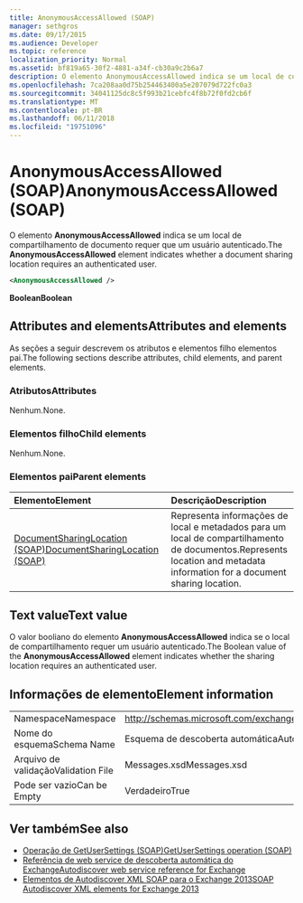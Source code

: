 ```yaml
---
title: AnonymousAccessAllowed (SOAP)
manager: sethgros
ms.date: 09/17/2015
ms.audience: Developer
ms.topic: reference
localization_priority: Normal
ms.assetid: bf819a65-30f2-4881-a34f-cb30a9c2b6a7
description: O elemento AnonymousAccessAllowed indica se um local de compartilhamento de documento requer que um usuário autenticado.
ms.openlocfilehash: 7ca208aa0d75b254463400a5e207079d722fc0a3
ms.sourcegitcommit: 34041125dc8c5f993b21cebfc4f8b72f0fd2cb6f
ms.translationtype: MT
ms.contentlocale: pt-BR
ms.lasthandoff: 06/11/2018
ms.locfileid: "19751096"
---
```

# <a name="anonymousaccessallowed-soap"></a><span data-ttu-id="d1142-103">AnonymousAccessAllowed (SOAP)</span><span class="sxs-lookup"><span data-stu-id="d1142-103">AnonymousAccessAllowed (SOAP)</span></span>

<span data-ttu-id="d1142-104">O elemento **AnonymousAccessAllowed** indica se um local de compartilhamento de documento requer que um usuário autenticado.</span><span class="sxs-lookup"><span data-stu-id="d1142-104">The **AnonymousAccessAllowed** element indicates whether a document sharing location requires an authenticated user.</span></span> 
  
```XML
<AnonymousAccessAllowed /> 
```

 <span data-ttu-id="d1142-105">**Boolean**</span><span class="sxs-lookup"><span data-stu-id="d1142-105">**Boolean**</span></span>
## <a name="attributes-and-elements"></a><span data-ttu-id="d1142-106">Attributes and elements</span><span class="sxs-lookup"><span data-stu-id="d1142-106">Attributes and elements</span></span>

<span data-ttu-id="d1142-107">As seções a seguir descrevem os atributos e elementos filho elementos pai.</span><span class="sxs-lookup"><span data-stu-id="d1142-107">The following sections describe attributes, child elements, and parent elements.</span></span>
  
### <a name="attributes"></a><span data-ttu-id="d1142-108">Atributos</span><span class="sxs-lookup"><span data-stu-id="d1142-108">Attributes</span></span>

<span data-ttu-id="d1142-109">Nenhum.</span><span class="sxs-lookup"><span data-stu-id="d1142-109">None.</span></span>
  
### <a name="child-elements"></a><span data-ttu-id="d1142-110">Elementos filho</span><span class="sxs-lookup"><span data-stu-id="d1142-110">Child elements</span></span>

<span data-ttu-id="d1142-111">Nenhum.</span><span class="sxs-lookup"><span data-stu-id="d1142-111">None.</span></span>
  
### <a name="parent-elements"></a><span data-ttu-id="d1142-112">Elementos pai</span><span class="sxs-lookup"><span data-stu-id="d1142-112">Parent elements</span></span>

|<span data-ttu-id="d1142-113">**Elemento**</span><span class="sxs-lookup"><span data-stu-id="d1142-113">**Element**</span></span>|<span data-ttu-id="d1142-114">**Descrição**</span><span class="sxs-lookup"><span data-stu-id="d1142-114">**Description**</span></span>|
|:-----|:-----|
|[<span data-ttu-id="d1142-115">DocumentSharingLocation (SOAP)</span><span class="sxs-lookup"><span data-stu-id="d1142-115">DocumentSharingLocation (SOAP)</span></span>](documentsharinglocation-soap.md) <br/> |<span data-ttu-id="d1142-116">Representa informações de local e metadados para um local de compartilhamento de documentos.</span><span class="sxs-lookup"><span data-stu-id="d1142-116">Represents location and metadata information for a document sharing location.</span></span>  <br/> |
   
## <a name="text-value"></a><span data-ttu-id="d1142-117">Text value</span><span class="sxs-lookup"><span data-stu-id="d1142-117">Text value</span></span>

<span data-ttu-id="d1142-118">O valor booliano do elemento **AnonymousAccessAllowed** indica se o local de compartilhamento requer um usuário autenticado.</span><span class="sxs-lookup"><span data-stu-id="d1142-118">The Boolean value of the **AnonymousAccessAllowed** element indicates whether the sharing location requires an authenticated user.</span></span> 
  
## <a name="element-information"></a><span data-ttu-id="d1142-119">Informações de elemento</span><span class="sxs-lookup"><span data-stu-id="d1142-119">Element information</span></span>

|||
|:-----|:-----|
|<span data-ttu-id="d1142-120">Namespace</span><span class="sxs-lookup"><span data-stu-id="d1142-120">Namespace</span></span>  <br/> |http://schemas.microsoft.com/exchange/2010/Autodiscover  <br/> |
|<span data-ttu-id="d1142-121">Nome do esquema</span><span class="sxs-lookup"><span data-stu-id="d1142-121">Schema Name</span></span>  <br/> |<span data-ttu-id="d1142-122">Esquema de descoberta automática</span><span class="sxs-lookup"><span data-stu-id="d1142-122">Autodiscover schema</span></span>  <br/> |
|<span data-ttu-id="d1142-123">Arquivo de validação</span><span class="sxs-lookup"><span data-stu-id="d1142-123">Validation File</span></span>  <br/> |<span data-ttu-id="d1142-124">Messages.xsd</span><span class="sxs-lookup"><span data-stu-id="d1142-124">Messages.xsd</span></span>  <br/> |
|<span data-ttu-id="d1142-125">Pode ser vazio</span><span class="sxs-lookup"><span data-stu-id="d1142-125">Can be Empty</span></span>  <br/> |<span data-ttu-id="d1142-126">Verdadeiro</span><span class="sxs-lookup"><span data-stu-id="d1142-126">True</span></span>  <br/> |
   
## <a name="see-also"></a><span data-ttu-id="d1142-127">Ver também</span><span class="sxs-lookup"><span data-stu-id="d1142-127">See also</span></span>

- [<span data-ttu-id="d1142-128">Operação de GetUserSettings (SOAP)</span><span class="sxs-lookup"><span data-stu-id="d1142-128">GetUserSettings operation (SOAP)</span></span>](getusersettings-operation-soap.md)
- [<span data-ttu-id="d1142-129">Referência de web service de descoberta automática do Exchange</span><span class="sxs-lookup"><span data-stu-id="d1142-129">Autodiscover web service reference for Exchange</span></span>](autodiscover-web-service-reference-for-exchange.md)
- [<span data-ttu-id="d1142-130">Elementos de Autodiscover XML SOAP para o Exchange 2013</span><span class="sxs-lookup"><span data-stu-id="d1142-130">SOAP Autodiscover XML elements for Exchange 2013</span></span>](soap-autodiscover-xml-elements-for-exchange-2013.md)

